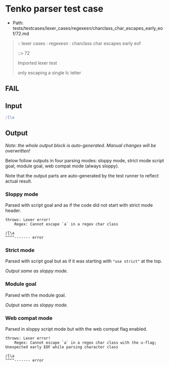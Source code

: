 # Tenko parser test case

- Path: tests/testcases/lexer_cases/regexesn/charclass_char_escapes_early_eof/72.md

> :: lexer cases : regexesn : charclass char escapes early eof
>
> ::> 72
>
> Imported lexer test
>
> only escaping a single lc letter

## FAIL

## Input

`````js
/[\a
`````

## Output

_Note: the whole output block is auto-generated. Manual changes will be overwritten!_

Below follow outputs in four parsing modes: sloppy mode, strict mode script goal, module goal, web compat mode (always sloppy).

Note that the output parts are auto-generated by the test runner to reflect actual result.

### Sloppy mode

Parsed with script goal and as if the code did not start with strict mode header.

`````
throws: Lexer error!
    Regex: Cannot escape `a` in a regex char class

/[\a
^^^^------- error
`````

### Strict mode

Parsed with script goal but as if it was starting with `"use strict"` at the top.

_Output same as sloppy mode._

### Module goal

Parsed with the module goal.

_Output same as sloppy mode._

### Web compat mode

Parsed in sloppy script mode but with the web compat flag enabled.

`````
throws: Lexer error!
    Regex: Cannot escape `a` in a regex char class with the u-flag; Unexpected early EOF while parsing character class

/[\a
^^^^------- error
`````

